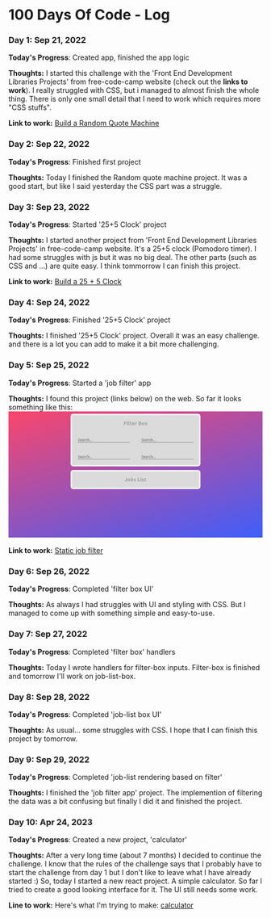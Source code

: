 # 100 Days Of Code - Log

### Day 1: Sep 21, 2022

**Today's Progress**: Created app, finished the app logic

**Thoughts:** I started this challenge with the 'Front End Development Libraries Projects' from free-code-camp website (check out the **links to work**). I really struggled with CSS, but i managed to almost finish the whole thing. There is only one small detail that I need to work which requires more "CSS stuffs".

**Link to work:** [Build a Random Quote Machine](https://www.freecodecamp.org/learn/front-end-development-libraries/front-end-development-libraries-projects/build-a-random-quote-machine)

### Day 2: Sep 22, 2022

**Today's Progress**: Finished first project

**Thoughts:** Today I finished the Random quote machine project. It was a good start, but like I said yesterday the CSS part was a struggle.

### Day 3: Sep 23, 2022

**Today's Progress**: Started '25+5 Clock' project

**Thoughts:** I started another project from 'Front End Development Libraries Projects' in free-code-camp website. It's a 25+5 clock (Pomodoro timer). I had some struggles with js but it was no big deal. The other parts (such as CSS and ...) are quite easy. I think tommorrow I can finish this project.

**Link to work:** [Build a 25 + 5 Clock](https://www.freecodecamp.org/learn/front-end-development-libraries/front-end-development-libraries-projects/build-a-25--5-clock)

### Day 4: Sep 24, 2022

**Today's Progress**: Finished '25+5 Clock' project

**Thoughts:** I finished '25+5 Clock' project. Overall it was an easy challenge. and there is a lot you can add to make it a bit more challenging.

### Day 5: Sep 25, 2022

**Today's Progress**: Started a 'job filter' app

**Thoughts:** I found this project (links below) on the web. So far it looks something like this:
![Screenshot_day-5](images/Screenshot_day-5.png)<br />

**Link to work:** [Static job filter](https://github.com/rammyblog/static-job-filter)

### Day 6: Sep 26, 2022

**Today's Progress**: Completed 'filter box UI'

**Thoughts:** As always I had struggles with UI and styling with CSS. But I managed to come up with something simple and easy-to-use.

### Day 7: Sep 27, 2022

**Today's Progress**: Completed 'filter box' handlers

**Thoughts:** Today I wrote handlers for filter-box inputs. Filter-box is finished and tomorrow I'll work on job-list-box.

### Day 8: Sep 28, 2022

**Today's Progress**: Completed 'job-list box UI'

**Thoughts:** As usual... some struggles with CSS. I hope that I can finish this project by tomorrow.

### Day 9: Sep 29, 2022

**Today's Progress**: Completed 'job-list rendering based on filter'

**Thoughts:** I finished the 'job filter app' project. The implemention of filtering the data was a bit confusing but finally I did it and finished the project.

### Day 10: Apr 24, 2023

**Today's Progress**: Created a new project, 'calculator'

**Thoughts:** After a very long time (about 7 months) I decided to continue the challenge. I know that the rules of the challenge says that I probably have to start the challenge from day 1 but I don't like to leave what I have already started :) So, today I started a new react project. A simple calculator. So far I tried to create a good looking interface for it. The UI still needs some work.

**Line to work:** Here's what I'm trying to make: [calculator](https://ahfarmer.github.io/calculator/)
